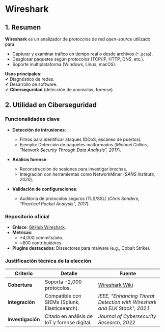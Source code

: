 # Wireshark
## 1. Resumen  
**Wireshark** es un analizador de protocolos de red *open-source* utilizado para:  
- Capturar y examinar tráfico en tiempo real o desde archivos (`*.pcap`).  
- Desglosar paquetes según protocolos (TCP/IP, HTTP, DNS, etc.).  
- Soporte multiplataforma (Windows, Linux, macOS).  

**Usos principales**:  
✔ Diagnóstico de redes.  
✔ Desarrollo de software.  
✔ **Ciberseguridad** (detección de anomalías, forense).  
## 2. Utilidad en Ciberseguridad  
### **Funcionalidades clave**  
- **Detección de intrusiones**:  
  - Filtros para identificar ataques (DDoS, escaneo de puertos).  
  - Ejemplo: Detección de paquetes malformados (*Michael Collins, "Network Security Through Data Analysis", 2017*).  

- **Análisis forense**:  
  - Reconstrucción de sesiones para investigar brechas.  
  - Integración con herramientas como NetworkMiner (*SANS Institute, 2020*).  

- **Validación de configuraciones**:  
  - Auditoría de protocolos seguros (TLS/SSL) (*Chris Sanders, "Practical Packet Analysis", 2017*).  

### **Repositorio oficial**  
- **Enlace**: [GitHub Wireshark](https://github.com/wireshark/wireshark).  
- **Métricas**:  
  - +4,000 commits/año.  
  - ~800 contribuidores.  
- **Plugins destacados**: Dissectores para malware (e.g., Cobalt Strike).  

### **Justificación técnica de la elección**  
| Criterio          | Detalle                                                                 | Fuente                                                                 |
|-------------------|-------------------------------------------------------------------------|------------------------------------------------------------------------|
| **Cobertura**     | Soporta +2,000 protocolos.                                             | [Wireshark Wiki](https://wiki.wireshark.org/ProtocolReference)         |
| **Integración**   | Compatible con SIEMs (Splunk, Elasticsearch).                          | *IEEE, "Enhancing Threat Detection with Wireshark and ELK Stack", 2021*|
| **Investigación** | Citado en análisis de IoT y forense digital.                           | *Journal of Cybersecurity Research, 2022*                              |